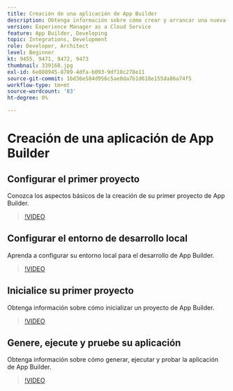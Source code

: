 ```yaml
---
title: Creación de una aplicación de App Builder
description: Obtenga información sobre cómo crear y arrancar una nueva aplicación de App Builder.
version: Experience Manager as a Cloud Service
feature: App Builder, Developing
topic: Integrations, Development
role: Developer, Architect
level: Beginner
kt: 9455, 9471, 9472, 9473
thumbnail: 339168.jpg
exl-id: 6e080945-8789-4dfa-b093-9df10c278e11
source-git-commit: 1bd36e584d956c5ae8da7b1d618e155da86a74f5
workflow-type: tm+mt
source-wordcount: '83'
ht-degree: 0%

---
```


# Creación de una aplicación de App Builder

## Configurar el primer proyecto

Conozca los aspectos básicos de la creación de su primer proyecto de App Builder.

>[!VIDEO](https://video.tv.adobe.com/v/342302/?quality=12&learn=on&captions=spa)

## Configurar el entorno de desarrollo local

Aprenda a configurar su entorno local para el desarrollo de App Builder.

>[!VIDEO](https://video.tv.adobe.com/v/342276/?quality=12&learn=on&captions=spa)

## Inicialice su primer proyecto

Obtenga información sobre cómo inicializar un proyecto de App Builder.

>[!VIDEO](https://video.tv.adobe.com/v/339170/?quality=12&learn=on)

## Genere, ejecute y pruebe su aplicación

Obtenga información sobre cómo generar, ejecutar y probar la aplicación de App Builder.

>[!VIDEO](https://video.tv.adobe.com/v/342231/?quality=12&learn=on&captions=spa)
